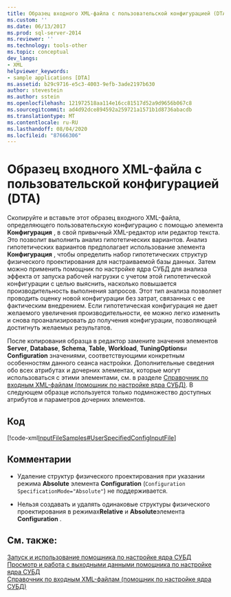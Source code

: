 ```yaml
---
title: Образец входного XML-файла с пользовательской конфигурацией (DTA) | Документы Майкрософт
ms.custom: ''
ms.date: 06/13/2017
ms.prod: sql-server-2014
ms.reviewer: ''
ms.technology: tools-other
ms.topic: conceptual
dev_langs:
- XML
helpviewer_keywords:
- sample applications [DTA]
ms.assetid: b29c9716-e5c3-4003-9efb-3ade2197b630
author: stevestein
ms.author: sstein
ms.openlocfilehash: 121972518aa114e16cc81517d52a9d9656b067c8
ms.sourcegitcommit: ad4d92dce894592a259721a1571b1d8736abacdb
ms.translationtype: MT
ms.contentlocale: ru-RU
ms.lasthandoff: 08/04/2020
ms.locfileid: "87666306"
---
```

# <a name="xml-input-file-sample-with-user-specified-configuration-dta"></a>Образец входного XML-файла с пользовательской конфигурацией (DTA)
  Скопируйте и вставьте этот образец входного XML-файла, определяющего пользовательскую конфигурацию с помощью элемента **Конфигурация** , в свой привычный XML-редактор или редактор текста. Это позволит выполнить анализ гипотетических вариантов. Анализ гипотетических вариантов предполагает использование элемента **Конфигурация** , чтобы определить набор гипотетических структур физического проектирования для настраиваемой базы данных. Затем можно применить помощник по настройке ядра СУБД для анализа эффекта от запуска рабочей нагрузки с учетом этой гипотетической конфигурации с целью выяснить, насколько повышается производительность выполнения запросов. Этот тип анализа позволяет проводить оценку новой конфигурации без затрат, связанных с ее фактическим внедрением. Если гипотетическая конфигурация не дает желаемого увеличения производительности, ее можно легко изменить и снова проанализировать до получения конфигурации, позволяющей достигнуть желаемых результатов.  
  
 После копирования образца в редактор замените значения элементов **Server**, **Database**, **Schema**, **Table**, **Workload**, **TuningOptions**и **Configuration** значениями, соответствующими конкретным особенностям данного сеанса настройки. Дополнительные сведения обо всех атрибутах и дочерних элементах, которые могут использоваться с этими элементами, см. в разделе [Справочник по входным XML-файлам (помощник по настройке ядра СУБД)](xml-input-file-reference-database-engine-tuning-advisor.md). В следующем образце используется только подмножество доступных атрибутов и параметров дочерних элементов.  
  
## <a name="code"></a>Код  
 [!code-xml[InputFileSamples#UserSpecifiedConfigInputFile](../../snippets/xml/SQL14/dta_xml/inputfilesamples/xml/dta_xml_input_file_samples.xml#userspecifiedconfiginputfile)]  
  
## <a name="comments"></a>Комментарии  
  
-   Удаление структур физического проектирования при указании режима **Absolute** элемента **Configuration** (`Configuration SpecificationMode="Absolute"`) не поддерживается.  
  
-   Нельзя создавать и удалять одинаковые структуры физического проектирования в режимах**Relative** и **Absolute**элемента **Configuration** .  
  
## <a name="see-also"></a>См. также:  
 [Запуск и использование помощника по настройке ядра СУБД](../../relational-databases/performance/start-and-use-the-database-engine-tuning-advisor.md)   
 [Просмотр и работа с выходными данными помощника по настройке ядра СУБД](../../relational-databases/performance/view-and-work-with-the-output-from-the-database-engine-tuning-advisor.md)   
 [Справочник по входным XML-файлам (помощник по настройке ядра СУБД)](xml-input-file-reference-database-engine-tuning-advisor.md)  
  
  
